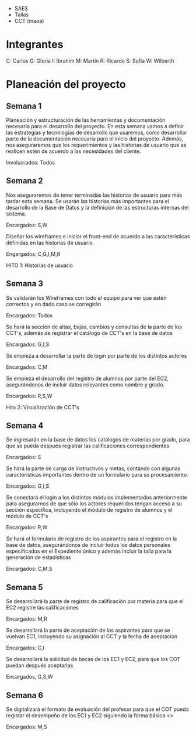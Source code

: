 - SAES
- Tallas
- CCT (maoa)


# Integrantes

C: Carlos
G: Gloria
I: Ibrahím
M: Martín
R: Ricardo
S: Sofía
W: Wilberth

# Planeación del proyecto

## Semana 1

Planeación y estructuración de las herramientas y documentación necesaria para el desarrollo del proyecto. En esta semana vamos a definir las estrategias y tecnologías de desarrollo que usaremos, como desarrollar parte de la documentación necesaria para el inicio del proyecto. Además, nos aseguraremos que los requerimientos y las historias de usuario que se realicen estén de acuerdo a las necesidades del cliente.

Involucrados: Todos

## Semana 2

Nos aseguraremos de tener terminadas las historias de usuario para más tardar esta semana. Se usarán las historias más importantes para el desarrollo de la Base de Datos y la definición de las estructuras internas del sistema. 

Encargados: S,W

Diseñar los wireframes e iniciar el front-end de acuerdo a las características definidas en las historias de usuario.

Engargados: C,G,I,M,R

HITO 1: Historias de usuario
## Semana 3

Se validarán los Wireframes con todo el equipo para ver que estén correctos y en dado caso se corregirán

Encargados: Todos

Se hará la sección de altas, bajas, cambios y consultas de la parte de los CCT's, además de registrar el catálogo de CCT's en la base de datos

Encargados: G,I,S

Se empieza a desarrollar la parte de login por parte de los distintos actores

Encargados: C,M

Se empieza el desarrollo del registro de alumnos por parte del EC2, asegurándonos de incluir datos relevantes como nombre y grado. 

Encargados: R,S,W

Hito 2: Visualización de CCT's
## Semana 4

Se ingresarán en la base de datos los catálogos de materias por grado, para que se pueda después registrar las calificaciones correspondientes

Encargados: S

Se hará la parte de carga de instructivos y metas, contando con algunas características importantes dentro de un formulario para su procesamiento.

Encargados: G,I,S

Se conectará el login a los distintos módulos implementados anteriormente para asegurarnos de que sólo los actores requeridos tengan acceso a su sección específica, incluyendo el módulo de registro de alumnos y el módulo de CCT's

Encargados: R,W

Se hará el formulario de registro de los aspirantes para el registro en la base de datos, asegurándonos de incluir todos los datos personales especificados en el Expediente único y además incluir la talla para la generación de estadísticas

Encargados: C,M,S

## Semana 5

Se desarrollará la parte de registro de calificación por materia para que el EC2 registre las calificaciones

Encargados: M,R

Se desarrollará la parte de aceptación de los aspirantes para que se vuelvan EC1, incluyendo su asignación al CCT y la fecha de aceptación

Encargados: C,I

Se desarrollará la solicitud de becas de los EC1 y EC2, para que los COT puedan después aceptarlas

Encargados, G,S,W

## Semana 6

Se digitalizará el formato de evaluación del profesor para que el COT pueda registar el desempeño de los EC1 y EC2 siguiendo la forma básica <>

Encargados: M,S

